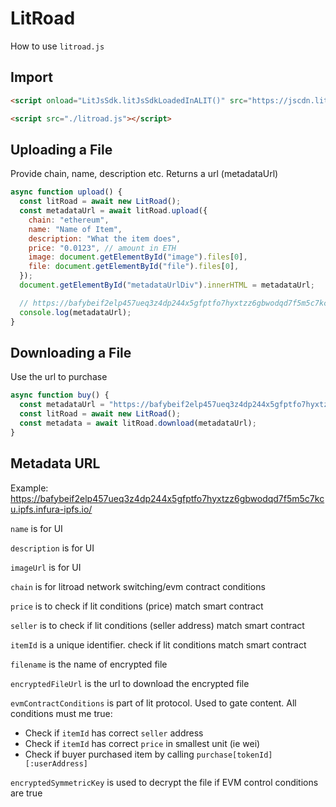 # LitRoad

How to use `litroad.js`

## Import

```html
<script onload="LitJsSdk.litJsSdkLoadedInALIT()" src="https://jscdn.litgateway.com/index.web.js"></script>

<script src="./litroad.js"></script>
```

## Uploading a File

Provide chain, name, description etc. Returns a url (metadataUrl)

```javascript
async function upload() {
  const litRoad = await new LitRoad();
  const metadataUrl = await litRoad.upload({
    chain: "ethereum",
    name: "Name of Item",
    description: "What the item does",
    price: "0.0123", // amount in ETH
    image: document.getElementById("image").files[0],
    file: document.getElementById("file").files[0],
  });
  document.getElementById("metadataUrlDiv").innerHTML = metadataUrl;

  // https://bafybeif2elp457ueq3z4dp244x5gfptfo7hyxtzz6gbwodqd7f5m5c7kcu.ipfs.infura-ipfs.io/
  console.log(metadataUrl);
}
```

## Downloading a File

Use the url to purchase

```javascript
async function buy() {
  const metadataUrl = "https://bafybeif2elp457ueq3z4dp244x5gfptfo7hyxtzz6gbwodqd7f5m5c7kcu.ipfs.infura-ipfs.io/";
  const litRoad = await new LitRoad();
  const metadata = await litRoad.download(metadataUrl);
}
```

## Metadata URL

Example: https://bafybeif2elp457ueq3z4dp244x5gfptfo7hyxtzz6gbwodqd7f5m5c7kcu.ipfs.infura-ipfs.io/

`name` is for UI

`description` is for UI

`imageUrl` is for UI

`chain` is for litroad network switching/evm contract conditions

`price` is to check if lit conditions (price) match smart contract

`seller` is to check if lit conditions (seller address) match smart contract

`itemId` is a unique identifier. check if lit conditions match smart contract

`filename` is the name of encrypted file

`encryptedFileUrl` is the url to download the encrypted file

`evmContractConditions` is part of lit protocol. Used to gate content. All conditions must me true:

- Check if `itemId` has correct `seller` address
- Check if `itemId` has correct `price` in smallest unit (ie wei)
- Check if buyer purchased item by calling `purchase[tokenId][:userAddress]`

`encryptedSymmetricKey` is used to decrypt the file if EVM control conditions are true
